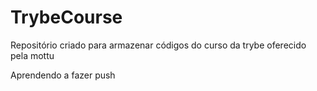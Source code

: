 # TrybeCourse
Repositório criado para armazenar códigos do curso da trybe oferecido pela mottu

Aprendendo a fazer push